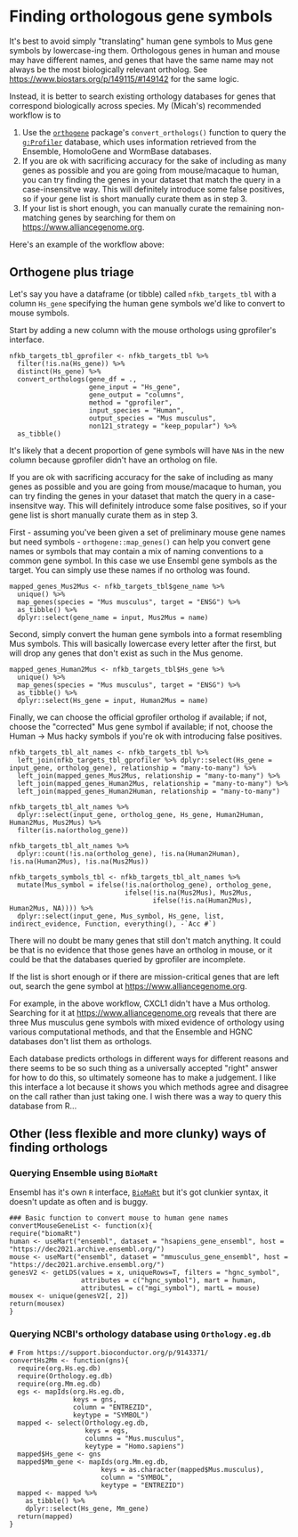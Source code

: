 # Finding orthologous gene symbols

It's best to avoid simply "translating" human gene symbols to Mus gene symbols by lowercase-ing them. Orthologous genes in human and mouse may have different names, and genes that have the same name may not always be the most biologically relevant ortholog. See https://www.biostars.org/p/149115/#149142 for the same logic.

Instead, it is better to search existing orthology databases for genes that correspond biologically across species. My (Micah's) recommended workflow is to

1. Use the [`orthogene`](https://neurogenomics.github.io/orthogene/articles/orthogene.html) package's `convert_orthologs()` function to query the [`g:Profiler`](https://biit.cs.ut.ee/gprofiler/orth) database, which uses information retrieved from the Ensemble, HomoloGene and WormBase databases.
2. If you are ok with sacrificing accuracy for the sake of including as many genes as possible and you are going from mouse/macaque to human, you can try finding the genes in your dataset that match the query in a case-insensitve way. This will definitely introduce some false positives, so if your gene list is short manually curate them as in step 3.
3. If your list is short enough, you can manually curate the remaining non-matching genes by searching for them on https://www.alliancegenome.org.

Here's an example of the workflow above:

## Orthogene plus triage

Let's say you have a dataframe (or tibble) called `nfkb_targets_tbl` with a column `Hs_gene` specifying the human gene symbols we'd like to convert to mouse symbols.

Start by adding a new column with the mouse orthologs using gprofiler's interface.
```
nfkb_targets_tbl_gprofiler <- nfkb_targets_tbl %>%
  filter(!is.na(Hs_gene)) %>%
  distinct(Hs_gene) %>%
  convert_orthologs(gene_df = .,
                    gene_input = "Hs_gene",
                    gene_output = "columns",
                    method = "gprofiler",
                    input_species = "Human",
                    output_species = "Mus musculus",
                    non121_strategy = "keep_popular") %>%
  as_tibble()
```

It's likely that a decent proportion of gene symbols will have `NA`s in the new column because gprofiler didn't have an ortholog on file.

If you are ok with sacrificing accuracy for the sake of including as many genes as possible and you are going from mouse/macaque to human, you can try finding the genes in your dataset that match the query in a case-insensitve way. This will definitely introduce some false positives, so if your gene list is short manually curate them as in step 3.

First - assuming you've been given a set of preliminary mouse gene names but need symbols - `orthogene::map_genes()` can help you convert gene names or symbols that may contain a mix of naming conventions to a common gene symbol. In this case we use Ensembl gene symbols as the target. You can simply use these names if no ortholog was found.
```
mapped_genes_Mus2Mus <- nfkb_targets_tbl$gene_name %>%
  unique() %>%
  map_genes(species = "Mus musculus", target = "ENSG") %>%
  as_tibble() %>%
  dplyr::select(gene_name = input, Mus2Mus = name)
```

Second, simply convert the human gene symbols into a format resembling Mus symbols. This will basically lowercase every letter after the first, but will drop any genes that don't exist as such in the Mus genome.
```
mapped_genes_Human2Mus <- nfkb_targets_tbl$Hs_gene %>%
  unique() %>%
  map_genes(species = "Mus musculus", target = "ENSG") %>%
  as_tibble() %>%
  dplyr::select(Hs_gene = input, Human2Mus = name)
```

Finally, we can choose the official gprofiler ortholog if available; if not, choose the "corrected" Mus gene symbol if available; if not, choose the Human -> Mus hacky symbols if you're ok with introducing false positives.
```
nfkb_targets_tbl_alt_names <- nfkb_targets_tbl %>%
  left_join(nfkb_targets_tbl_gprofiler %>% dplyr::select(Hs_gene = input_gene, ortholog_gene), relationship = "many-to-many") %>%
  left_join(mapped_genes_Mus2Mus, relationship = "many-to-many") %>%
  left_join(mapped_genes_Human2Mus, relationship = "many-to-many") %>%
  left_join(mapped_genes_Human2Human, relationship = "many-to-many")

nfkb_targets_tbl_alt_names %>%
  dplyr::select(input_gene, ortholog_gene, Hs_gene, Human2Human, Human2Mus, Mus2Mus) %>%
  filter(is.na(ortholog_gene))

nfkb_targets_tbl_alt_names %>%
  dplyr::count(!is.na(ortholog_gene), !is.na(Human2Human), !is.na(Human2Mus), !is.na(Mus2Mus))

nfkb_targets_symbols_tbl <- nfkb_targets_tbl_alt_names %>%
  mutate(Mus_symbol = ifelse(!is.na(ortholog_gene), ortholog_gene,
                             ifelse(!is.na(Mus2Mus), Mus2Mus, 
                                    ifelse(!is.na(Human2Mus), Human2Mus, NA)))) %>%
  dplyr::select(input_gene, Mus_symbol, Hs_gene, list, indirect_evidence, Function, everything(), -`Acc #`)
```

There will no doubt be many genes that still don't match anything. It could be that is no evidence that those genes have an ortholog in mouse, or it could be that the databases queried by gprofiler are incomplete.

If the list is short enough or if there are mission-critical genes that are left out, search the gene symbol at https://www.alliancegenome.org.

For example, in the above workflow, CXCL1 didn't have a Mus ortholog. Searching for it at https://www.alliancegenome.org reveals that there are three Mus musculus gene symbols with mixed evidence of orthology using various computational methods, and that the Ensemble and HGNC databases don't list them as orthologs.

Each database predicts orthologs in different ways for different reasons and there seems to be so such thing as a universally accepted "right" answer for how to do this, so ultimately someone has to make a judgement. I like this interface a lot because it shows you which methods agree and disagree on the call rather than just taking one. I wish there was a way to query this database from R...

## Other (less flexible and more clunky) ways of finding orthologs

### Querying Ensemble using `BioMaRt`

Ensembl has it's own `R` interface, [`BioMaRt`](http://useast.ensembl.org/info/data/biomart/biomart_r_package.html) but it's got clunkier syntax, it doesn't update as often and is buggy.

```
### Basic function to convert mouse to human gene names
convertMouseGeneList <- function(x){
require("biomaRt")
human <- useMart("ensembl", dataset = "hsapiens_gene_ensembl", host = "https://dec2021.archive.ensembl.org/") 
mouse <- useMart("ensembl", dataset = "mmusculus_gene_ensembl", host = "https://dec2021.archive.ensembl.org/")
genesV2 <- getLDS(values = x, uniqueRows=T, filters = "hgnc_symbol",
                  attributes = c("hgnc_symbol"), mart = human,
                  attributesL = c("mgi_symbol"), martL = mouse)
mousex <- unique(genesV2[, 2])
return(mousex)
}
```

### Querying NCBI's orthology database using `Orthology.eg.db`

```
# From https://support.bioconductor.org/p/9143371/
convertHs2Mm <- function(gns){
  require(org.Hs.eg.db)
  require(Orthology.eg.db)
  require(org.Mm.eg.db)
  egs <- mapIds(org.Hs.eg.db, 
                keys = gns, 
                column = "ENTREZID",
                keytype = "SYMBOL")
  mapped <- select(Orthology.eg.db,
                   keys = egs, 
                   columns = "Mus.musculus",
                   keytype = "Homo.sapiens")
  mapped$Hs_gene <- gns
  mapped$Mm_gene <- mapIds(org.Mm.eg.db,
                       keys = as.character(mapped$Mus.musculus), 
                       column = "SYMBOL", 
                       keytype = "ENTREZID")
  mapped <- mapped %>% 
    as_tibble() %>% 
    dplyr::select(Hs_gene, Mm_gene)
  return(mapped)
}
```

